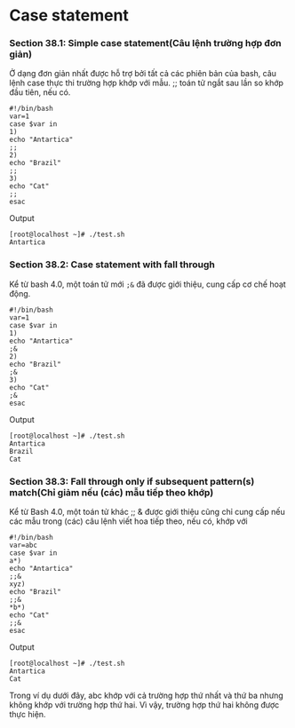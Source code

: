 # Case statement
### Section 38.1: Simple case statement(Câu lệnh trường hợp đơn giản)
Ở dạng đơn giản nhất được hỗ trợ bởi tất cả các phiên bản của bash, câu lệnh case thực thi trường hợp khớp với mẫu. ;; toán tử ngắt sau lần so khớp đầu tiên, nếu có.
```
#!/bin/bash
var=1
case $var in
1)
echo "Antartica"
;;
2)
echo "Brazil"
;;
3)
echo "Cat"
;;
esac
```
Output
```
[root@localhost ~]# ./test.sh
Antartica
```

### Section 38.2: Case statement with fall through
Kể từ bash 4.0, một toán tử mới `;&` đã được giới thiệu, cung cấp cơ chế hoạt động.
```
#!/bin/bash
var=1
case $var in
1)
echo "Antartica"
;&
2)
echo "Brazil"
;&
3)
echo "Cat"
;&
esac
```
Output
```
[root@localhost ~]# ./test.sh
Antartica
Brazil
Cat
```

### Section 38.3: Fall through only if subsequent pattern(s) match(Chỉ giảm nếu (các) mẫu tiếp theo khớp)
Kể từ Bash 4.0, một toán tử khác ;; & được giới thiệu cũng chỉ cung cấp nếu các mẫu trong (các) câu lệnh viết hoa tiếp theo, nếu có, khớp với
```
#!/bin/bash
var=abc
case $var in
a*)
echo "Antartica"
;;&
xyz)
echo "Brazil"
;;&
*b*)
echo "Cat"
;;&
esac
```
Output
```
[root@localhost ~]# ./test.sh
Antartica
Cat
```
Trong ví dụ dưới đây, abc khớp với cả trường hợp thứ nhất và thứ ba nhưng không khớp với trường hợp thứ hai. Vì vậy, trường hợp thứ hai không được thực hiện.